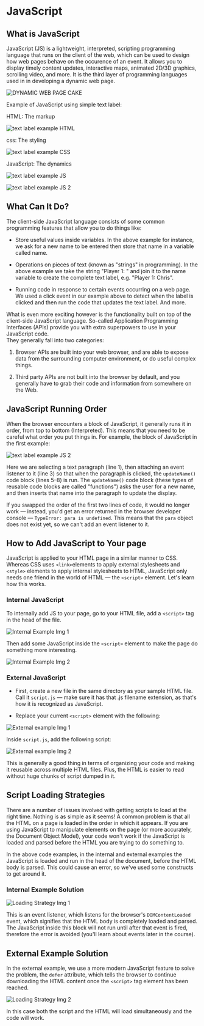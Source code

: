 # JavaScript

## What is JavaScript

JavaScript (JS) is a lightweight, interpreted, scripting programming language that runs on the client of the web, which can be used to design how web pages behave on the occurence of an event. It allows you to display timely content updates, interactive maps, animated 2D/3D graphics, scrolling video, and more. It is the third layer of programming languages used in in developing a dynamic web page.

![DYNAMIC WEB PAGE CAKE](https://raw.githubusercontent.com/Dantay13/reading-notes/main/pics/class6-img1.png)

Example of JavaScript using simple text label:

HTML: The markup

![text label example HTML](https://raw.githubusercontent.com/Dantay13/reading-notes/main/pics/class6-img2.png)

css: The styling

![text label example CSS](https://raw.githubusercontent.com/Dantay13/reading-notes/main/pics/class6-img3.png)

JavaScript: The dynamics

![text label example JS](https://raw.githubusercontent.com/Dantay13/reading-notes/main/pics/class6-img4.png)

![text label example JS 2](https://raw.githubusercontent.com/Dantay13/reading-notes/main/pics/class6-img5.png)

## What Can It Do?

The client-side JavaScript language consists of some common programming features that allow you to do things like:

- Store useful values inside variables. In the above example for instance, we ask for a new name to be entered then store that name in a variable called name.

- Operations on pieces of text (known as "strings" in programming). In the above example we take the string "Player 1: " and join it to the name variable to create the complete text label, e.g. "Player 1: Chris".

- Running code in response to certain events occurring on a web page. We used a click event in our example above to detect when the label is clicked and then run the code that updates the text label. And more.

What is even more exciting however is the functionality built on top of the client-side JavaScript language. So-called Application Programming Interfaces (APIs) provide you with extra superpowers to use in your JavaScript code.
<br> They generally fall into two categories:

1. Browser APIs are built into your web browser, and are able to expose data from the surrounding computer environment, or do useful complex things.

2. Third party APIs are not built into the browser by default, and you generally have to grab their code and information from somewhere on the Web.

## JavaScript Running Order

When the browser encounters a block of JavaScript, it generally runs it in order, from top to bottom (Interpreted). This means that you need to be careful what order you put things in. For example, the block of JavaScript in the first example:

![text label example JS 2](https://raw.githubusercontent.com/Dantay13/reading-notes/main/pics/class6-img6.png)

Here we are selecting a text paragraph (line 1), then attaching an event listener to it (line 3) so that when the paragraph is clicked, the `updateName()` code block (lines 5–8) is run. The `updateName()` code block (these types of reusable code blocks are called "functions") asks the user for a new name, and then inserts that name into the paragraph to update the display.

If you swapped the order of the first two lines of code, it would no longer work — instead, you'd get an error returned in the browser developer console — `TypeError: para is undefined`. This means that the `para` object does not exist yet, so we can't add an event listener to it.

## How to Add JavaScript to Your page

JavaScript is applied to your HTML page in a similar manner to CSS. Whereas CSS uses `<link>`elements to apply external stylesheets and `<style>` elements to apply internal stylesheets to HTML, JavaScript only needs one friend in the world of HTML — the `<script>` element. Let's learn how this works.

### Internal JavaScript 

To internally add JS to your page, go to your HTML file, add a `<script>` tag in the head of the file.

![Internal Example Img 1](https://raw.githubusercontent.com/Dantay13/reading-notes/main/pics/class6-img7.png)

Then add some JavaScript inside the `<script>` element to make the page do something more interesting.

![Internal Example Img 2](https://raw.githubusercontent.com/Dantay13/reading-notes/main/pics/class6-img8.png)

### External JavaScript

- First, create a new file in the same directory as your sample HTML file. Call it `script.js` — make sure it has that .js filename extension, as that's how it is recognized as JavaScript.

- Replace your current `<script>` element with the following:

![External example Img 1](https://raw.githubusercontent.com/Dantay13/reading-notes/main/pics/class6-img9.png)

Inside `script.js`, add the following script:

![External example Img 2](https://raw.githubusercontent.com/Dantay13/reading-notes/main/pics/class6-img10.png)

This is generally a good thing in terms of organizing your code and making it reusable across multiple HTML files. Plus, the HTML is easier to read without huge chunks of script dumped in it.

## Script Loading Strategies

There are a number of issues involved with getting scripts to load at the right time. Nothing is as simple as it seems! A common problem is that all the HTML on a page is loaded in the order in which it appears. If you are using JavaScript to manipulate elements on the page (or more accurately, the Document Object Model), your code won't work if the JavaScript is loaded and parsed before the HTML you are trying to do something to.

In the above code examples, in the internal and external examples the JavaScript is loaded and run in the head of the document, before the HTML body is parsed. This could cause an error, so we've used some constructs to get around it.

### Internal Example Solution

![Loading Strategy Img 1]()

This is an event listener, which listens for the browser's `DOMContentLoaded` event, which signifies that the HTML body is completely loaded and parsed. The JavaScript inside this block will not run until after that event is fired, therefore the error is avoided (you'll learn about events later in the course).

## External Example Solution

In the external example, we use a more modern JavaScript feature to solve the problem, the `defer` attribute, which tells the browser to continue downloading the HTML content once the `<script>` tag element has been reached.

![Loading Strategy Img 2]()

In this case both the script and the HTML will load simultaneously and the code will work.
